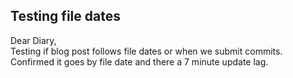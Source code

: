 ## Testing file dates

Dear Diary,<br>
Testing if blog post follows file dates or when we submit commits.<br>
Confirmed it goes by file date and there a 7 minute update lag.
